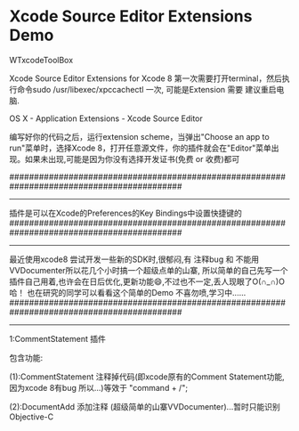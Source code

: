 # Xcode Source Editor Extensions Demo

WTxcodeToolBox

Xcode Source Editor Extensions for Xcode 8
第一次需要打开terminal，然后执行命令sudo /usr/libexec/xpccachectl 一次,
可能是Extension 需要 建议重启电脑.

OS X - Application Extensions - Xcode Source Editor 

编写好你的代码之后，运行extension scheme，当弹出"Choose an app to run"菜单时，选择Xcode 8，打开任意源文件，你的插件就会在"Editor"菜单出现。如果未出现,可能是因为你没有选择开发证书(免费 or 收费)都可

###########################################################################################
*******************************************************************************************
插件是可以在Xcode的Preferences的Key Bindings中设置快捷键的 
###########################################################################################
*******************************************************************************************
最近使用xcode8 尝试开发一些新的SDK时,很郁闷,有 注释bug 和 不能用VVDocumenter所以花几个小时搞一个超级点单的山寨,
所以简单的自己先写一个插件自己用着,也许会在日后优化,更新功能😄,不过也不一定,丢人现眼了O(∩_∩)O哈！
也在研究的同学可以看看这个简单的Demo
不喜勿喷,学习中......
###########################################################################################
*******************************************************************************************

1:CommentStatement 插件

包含功能:

(1):CommentStatement 注释掉代码(即xcode原有的Comment Statement功能,因为xcode 8有bug 所以...)等效于 "command + /";

(2):DocumentAdd      添加注释 (超级简单的山寨VVDocumenter)...暂时只能识别Objective-C


